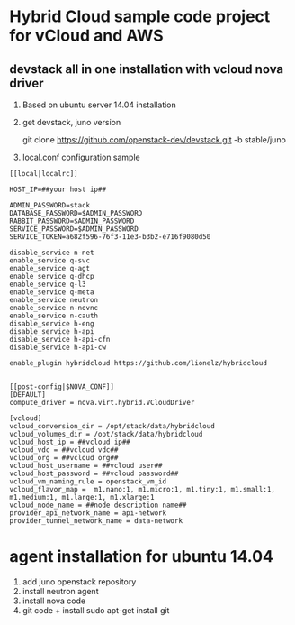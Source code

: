 # Hybrid Cloud sample code project for vCloud and AWS 

## devstack all in one installation with vcloud nova driver

1. Based on ubuntu server 14.04 installation

2. get devstack, juno version

     git clone https://github.com/openstack-dev/devstack.git -b stable/juno

3. local.conf configuration sample

```
[[local|localrc]]

HOST_IP=##your host ip##

ADMIN_PASSWORD=stack
DATABASE_PASSWORD=$ADMIN_PASSWORD
RABBIT_PASSWORD=$ADMIN_PASSWORD
SERVICE_PASSWORD=$ADMIN_PASSWORD
SERVICE_TOKEN=a682f596-76f3-11e3-b3b2-e716f9080d50

disable_service n-net
enable_service q-svc
enable_service q-agt
enable_service q-dhcp
enable_service q-l3
enable_service q-meta
enable_service neutron
enable_service n-novnc
enable_service n-cauth
disable_service h-eng
disable_service h-api
disable_service h-api-cfn
disable_service h-api-cw

enable_plugin hybridcloud https://github.com/lionelz/hybridcloud


[[post-config|$NOVA_CONF]]
[DEFAULT]
compute_driver = nova.virt.hybrid.VCloudDriver

[vcloud]
vcloud_conversion_dir = /opt/stack/data/hybridcloud
vcloud_volumes_dir = /opt/stack/data/hybridcloud
vcloud_host_ip = ##vcloud ip##
vcloud_vdc = ##vcloud vdc##
vcloud_org = ##vcloud org##
vcloud_host_username = ##vcloud user##
vcloud_host_password = ##vcloud password##
vcloud_vm_naming_rule = openstack_vm_id
vcloud_flavor_map =  m1.nano:1, m1.micro:1, m1.tiny:1, m1.small:1, m1.medium:1, m1.large:1, m1.xlarge:1
vcloud_node_name = ##node description name##
provider_api_network_name = api-network
provider_tunnel_network_name = data-network
```

# agent installation for ubuntu 14.04
1. add juno openstack repository
2. install neutron agent
3. install nova code
4. git code + install
    sudo apt-get install git


